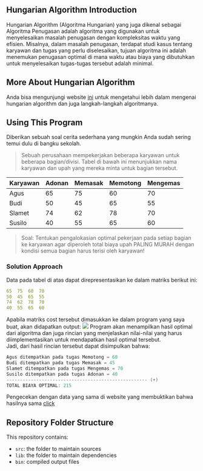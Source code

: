 ## Hungarian Algorithm Introduction
Hungarian Algorithm (Algoritma Hungarian) yang juga dikenal sebagai Algoritma Penugasan adalah algoritma yang digunakan untuk menyelesaikan masalah penugasan dengan kompleksitas waktu yang efisien. Misalnya, dalam masalah penugasan, terdapat studi kasus tentang karyawan dan tugas yang perlu diselesaikan, tujuan algoritma ini adalah menemukan penugasan optimal di mana waktu atau biaya yang dibutuhkan untuk menyelesaikan tugas-tugas tersebut adalah minimal.

## More About Hungarian Algorithm
Anda bisa mengunjungi website [ini](https://www.hungarianalgorithm.com/index.php) untuk mengetahui lebih dalam mengenai hungarian algorithm dan juga langkah-langkah algoritmanya.

## Using This Program
Diberikan sebuah soal cerita sederhana yang mungkin Anda sudah sering temui dulu di bangku sekolah.
> Sebuah perusahaan mempekerjakan beberapa karyawan untuk beberapa bagian/divisi. Tabel di bawah ini menunjukkan nama karyawan dan upah yang mereka minta untuk bagian tersebut.

|Karyawan  | Adonan    | Memasak | Memotong | Mengemas |
|----------|-----------|---------|----------|----------|
| Agus     | 65        | 75      | 60       | 70       |
| Budi     | 50        | 45      | 65       | 55       |
| Slamet   | 74        | 62      | 78       | 70       |
| Susilo   | 40        | 55      | 65       | 60       |

> Soal: Tentukan pengalokasian optimal pekerjaan pada setiap bagian ke karyawan agar diperoleh total biaya upah PALING MURAH dengan kondisi semua bagian harus terisi oleh karyawan!

### Solution Approach
Data pada tabel di atas dapat direpresentasikan ke dalam matriks berikut ini:
```yaml
65  75  60  70
50  45  65  55
74  62  78  70
40  55  65  60
```
Apabila matriks cost tersebut dimasukkan ke dalam program yang saya buat, akan didapatkan output:
![](https://i.postimg.cc/sxQFrC6J/image.png)
Program akan menampilkan hasil optimal dari algoritma dan juga rincian yang menjelaskan nilai-nilai yang harus diimplementasikan untuk mendapatkan hasil optimal tersebut.
<br>
Jadi, dari hasil rincian tersebut dapat disimpulkan bahwa:
```java
Agus ditempatkan pada tugas Memotong = 60
Budi ditempatkan pada tugas Memasak = 45
Slamet ditempatkan pada tugas Mengemas = 70
Susilo ditempatkan pada tugas Adonan = 40
---------------------------------------------------- (+)
TOTAL BIAYA OPTIMAL: 215
```
Pengecekan dengan data yang sama di website yang membuktikan bahwa hasilnya sama [click](https://www.hungarianalgorithm.com/solve.php?c=65-75-60-70--50-45-65-55--74-62-78-70--40-55-65-60)

## Repository Folder Structure

This repository contains:

- `src`: the folder to maintain sources
- `lib`: the folder to maintain dependencies
- `bin`: compiled output files



